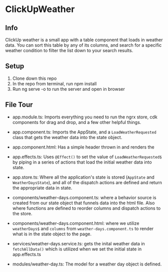 # ClickUpWeather

## Info
ClickUp weather is a small app with a table component that loads in weather data. You can sort this table by any of its columns, and search for a specific weather condition to filter the list down to your search results.

## Setup
1. Clone down this repo
2. In the repo from terminal, run npm install
3. Run ng serve -o to run the server and open in browser

## File Tour

* app.module.ts: Imports everything you need to run the ngrx store, cdk components for drag and drop, and a few other helpful things.

* app.component.ts: Imports the AppState, and a `LoadWeatherRequested` class that gets the weather data into the state object. 

* app.component.html: Has a simple header thrown in and renders the <weather-table> 

* app.effects.ts: Uses `@Effect()` to set the value of `LoadWeatherRequested$` by piping in a series of actions that load the initial weather data into state.

* app.store.ts: Where all the application's state is stored (`AppState` and `WeatherDaysState`), and all of the dispatch actions are defined and return the appropriate data in state.

* components/weather-days.component.ts: where a behavior source is created from our state object that funnels data into the html file. Also where functions are defined to reorder columns and dispatch actions to the store.

* components/weather-days.component.html: where we utilize `weatherDays$` and `columns` from `weather-days.component.ts` to render what is in the state object to the page.

* services/weather-days.service.ts: gets the inital weather data in `fetchAllData()` which is utilized when we set the initial state in app.effects.ts

* modules/weather-day.ts: The model for a weather day object is defined.

